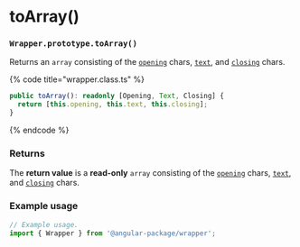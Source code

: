 # toArray()

### `Wrapper.prototype.toArray()`

Returns an `array` consisting of the [`opening`](../../wrap/instance-accessors/#wrap.prototype.opening) chars, [`text`](../../wrap/instance-accessors/#wrap.prototype.text), and [`closing`](../../wrap/instance-accessors/#wrap.prototype.closing) chars.

{% code title="wrapper.class.ts" %}
```typescript
public toArray(): readonly [Opening, Text, Closing] {
  return [this.opening, this.text, this.closing];
}
```
{% endcode %}

### Returns

The **return value** is a **read-only** `array` consisting of the [`opening`](../../wrap/instance-accessors/#wrap.prototype.opening) chars, [`text`](../../wrap/instance-accessors/#wrap.prototype.text), and [`closing`](../../wrap/instance-accessors/#wrap.prototype.closing) chars.

### Example usage

```typescript
// Example usage.
import { Wrapper } from '@angular-package/wrapper';


```
